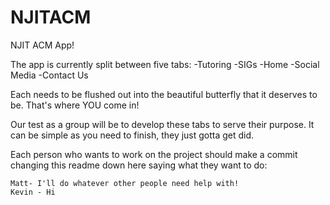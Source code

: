 # NJITACM
NJIT ACM App!

The app is currently split between five tabs:
  -Tutoring
  -SIGs
  -Home
  -Social Media
  -Contact Us
  
Each needs to be flushed out into the beautiful butterfly that it deserves to be.
That's where YOU come in!

Our test as a group will be to develop these tabs to serve their purpose.
It can be simple as you need to finish, they just gotta get did.

Each person who wants to work on the project should make a commit changing this readme down here saying what they want to do:
    
    Matt- I'll do whatever other people need help with!
    Kevin - Hi 